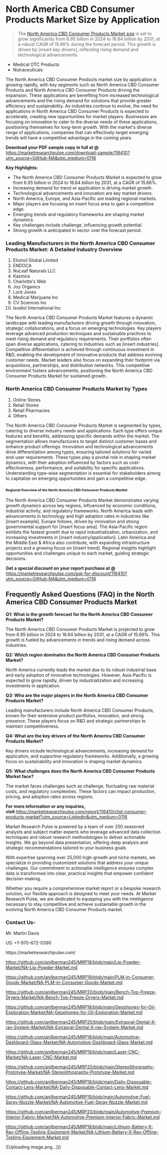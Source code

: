 <h1>North America CBD Consumer Products Market&nbsp;Size by Application</h1><blockquote><p>The <a href="https://marketresearchpulse.com/download-sample/116410?utm_source=GitHub-NA&amp;utm_medium=0116">North America CBD Consumer Products Market size</a> is set to grow significantly from 6.95 billion in 2024 to 16.64 billion by 2031, at a robust CAGR of 15.66% during the forecast period. This growth is driven by [insert key drivers], reflecting rising demand and technological advancements.</p></blockquote><ul><li>Medical OTC Products<li> Nutraceuticals</li></ul><p>The North America CBD Consumer Products market size by application is growing rapidly, with key segments such as North America CBD Consumer Products and North America CBD Consumer Products driving the expansion. These applications are benefiting from increased technological advancements and the rising demand for solutions that provide greater efficiency and sustainability. As industries continue to evolve, the need for applications in North America CBD Consumer Products is expected to accelerate, creating new opportunities for market players. Businesses are focusing on innovation to cater to the diverse needs of these applications, positioning themselves for long-term growth. With the market's diverse range of applications, companies that can effectively target emerging trends will have a competitive advantage in the coming years.</p><p><strong>Download your PDF sample copy in full at @ </strong><a href="https://marketresearchpulse.com/download-sample/116410?utm_source=GitHub-NA&amp;utm_medium=0116">https://marketresearchpulse.com/download-sample/116410?utm_source=GitHub-NA&amp;utm_medium=0116</a></p><p><strong>Key Highlights: </strong></p><ul><li>The North America CBD Consumer Products Market is expected to grow from 6.95 billion in 2024 to 16.64 billion by 2031, at a CAGR of 15.66%.</li><li>Increasing demand for trend or application is driving market growth.</li><li>Technological advancements and innovation are key market drivers.</li><li>North America, Europe, and Asia-Pacific are leading regional markets.</li><li>Major players are focusing on insert focus area to gain a competitive edge.</li><li>Emerging trends and regulatory frameworks are shaping market dynamics.</li><li>Key challenges include challenge, influencing growth potential.</li><li>Strong growth is anticipated in sector over the forecast period.</li></ul><h3>Leading Manufacturers in the North America CBD Consumer Products Market: A Detailed Industry Overview</h3><ol><li>Elixinol Global Limited</li><li>ENDOCA</li><li>NuLeaf Naturals LLC</li><li>Kazmira</li><li>Charlotte's Web</li><li>Joy Organics</li><li>Lord Jones</li><li>Medical Marijuana Inc</li><li>CV Sciences Inc</li><li>Isodiol International Inc</li></ol><div class="flex max-w-full flex-col flex-grow"><div class="min-h-8 text-message flex w-full flex-col items-end gap-2 whitespace-normal break-words [.text-message+&amp;]:mt-5" dir="auto" data-message-author-role="assistant" data-message-id="fd8432e4-4910-450d-b182-61b7bfb0a01f" data-message-model-slug="gpt-4o"><div class="flex w-full flex-col gap-1 empty:hidden first:pt-[3px]"><div class="markdown prose w-full break-words dark:prose-invert light"><p>The North America CBD Consumer Products Market features a dynamic landscape with leading manufacturers driving growth through innovation, strategic collaborations, and a focus on emerging technologies. Key players leverage advanced production techniques and sustainable practices to meet rising demand and regulatory requirements. Their portfolios often span diverse applications, catering to industries such as [insert industries]. Competitive differentiation is achieved through continuous investment in R&amp;D, enabling the development of innovative products that address evolving customer needs. Market leaders also focus on expanding their footprint via acquisitions, partnerships, and distribution networks. This competitive environment fosters advancements, positioning the North America CBD Consumer Products Market for sustained growth.</p></div></div></div></div><h3>North America CBD Consumer Products Market by Types</h3><ol><li>Online Stores<li> Retail Stores<li> Retail Pharmacies<li> Others</li></ol><div class="flex max-w-full flex-col flex-grow"><div class="min-h-8 text-message flex w-full flex-col items-end gap-2 whitespace-normal break-words [.text-message+&amp;]:mt-5" dir="auto" data-message-author-role="assistant" data-message-id="084470be-0bb7-4664-bddf-5156b4f41249" data-message-model-slug="gpt-4o-mini"><div class="flex w-full flex-col gap-1 empty:hidden first:pt-[3px]"><div class="markdown prose w-full break-words dark:prose-invert light"><p>The North America CBD Consumer Products Market is segmented by types, catering to diverse industry needs and applications. Each type offers unique features and benefits, addressing specific demands within the market. The segmentation allows manufacturers to target distinct customer bases and enhance product offerings. Innovation and technological advancements drive differentiation among types, ensuring tailored solutions for varied end-user requirements. These types play a pivotal role in shaping market dynamics, with their adoption influenced by factors such as cost-effectiveness, performance, and suitability for specific applications. Understanding type-wise segmentation is essential for stakeholders aiming to capitalize on emerging opportunities and gain a competitive edge.</p></div></div></div></div><h3><span style="font-size: 11px;">Regional Overview of the North America CBD Consumer Products Market</span></h3><div class="flex max-w-full flex-col flex-grow"><div class="min-h-8 text-message flex w-full flex-col items-end gap-2 whitespace-normal break-words [.text-message+&amp;]:mt-5" dir="auto" data-message-author-role="assistant" data-message-id="e9038762-ce64-4e30-91c9-9bd413514231" data-message-model-slug="gpt-4o-mini"><div class="flex w-full flex-col gap-1 empty:hidden first:pt-[3px]"><div class="markdown prose w-full break-words dark:prose-invert light"><p>The North America CBD Consumer Products Market demonstrates varying growth dynamics across key regions, influenced by economic conditions, industrial activity, and regulatory frameworks. North America leads with advancements in technology and high adoption rates in industries like [insert example]. Europe follows, driven by innovation and strong governmental support for [insert focus area]. The Asia-Pacific region exhibits the fastest growth due to rapid industrialization, urbanization, and increasing investments in [insert industry/application]. Latin America and the Middle East &amp; Africa also contribute, with expanding infrastructure projects and a growing focus on [insert trend]. Regional insights highlight opportunities and challenges unique to each market, guiding strategic decisions.</p></div></div></div></div><p><strong>Get a special discount on your report purchase at @ </strong><a href="https://marketresearchpulse.com/ask-for-discount/116410?utm_source=GitHub-NA&amp;utm_medium=0116">https://marketresearchpulse.com/ask-for-discount/116410?utm_source=GitHub-NA&amp;utm_medium=0116</a></p><h2>Frequently Asked Questions (FAQ) in the North America CBD Consumer Products Market</h2><p><strong>Q1: What is the growth forecast for the North America CBD Consumer Products Market?</strong></p><p>The North America CBD Consumer Products Market is projected to grow from 6.95 billion in 2024 to 16.64 billion by 2031, at a CAGR of 15.66%. This growth is fueled by advancements in trends and rising demand across industries.</p><p><strong>Q2: Which region dominates the North America CBD Consumer Products Market?</strong></p><p>North America currently leads the market due to its robust industrial base and early adoption of innovative technologies. However, Asia-Pacific is expected to grow rapidly, driven by industrialization and increasing investments in application.</p><p><strong>Q3: Who are the major players in the North America CBD Consumer Products Market?</strong></p><p>Leading manufacturers include North America CBD Consumer Products, known for their extensive product portfolios, innovation, and strong presence. These players focus on R&amp;D and strategic partnerships to maintain competitiveness.</p><p><strong>Q4: What are the key drivers of the North America CBD Consumer Products Market?</strong></p><p>Key drivers include technological advancements, increasing demand for application, and supportive regulatory frameworks. Additionally, a growing focus on sustainability and innovation is shaping market dynamics.</p><p><strong>Q5: What challenges does the North America CBD Consumer Products Market face?</strong></p><p>The market faces challenges such as challenge, fluctuating raw material costs, and regulatory complexities. These factors can impact production, pricing, and adoption rates across regions.</p><p><strong>For more information or any inquiries, visit&nbsp;</strong><a href="https://marketresearchpulse.com/report/116410/cbd-consumer-products-market?utm_source=Linkedin&utm_medium=0116">https://marketresearchpulse.com/report/116410/cbd-consumer-products-market?utm_source=Linkedin&utm_medium=0116</a></p><p>Market Research Pulse is powered by a team of over 250 seasoned analysts and subject matter experts who leverage advanced data collection techniques and robust research methodologies to deliver actionable insights. We go beyond data presentation, offering deep analysis and strategic recommendations tailored to your business goals.</p><p>With expertise spanning over 25,000 high-growth and niche markets, we specialize in providing customized solutions that address your unique challenges. Our commitment to actionable intelligence ensures complex data is transformed into clear, practical insights that empower confident decision-making.</p><p>Whether you require a comprehensive market report or a bespoke research solution, our flexible approach is designed to meet your needs. At Market Research Pulse, we are dedicated to equipping you with the intelligence necessary to stay competitive and achieve sustainable growth in the evolving North America CBD Consumer Products market.</p><h3><strong>Contact Us-</strong></h3><p>Mr. Martin Davis</p><p>US: +1-970-672-0390</p><p>https://marketresearchpulse.com/</p><p><a href="https://github.com/anilberman245/MRP18/blob/main/Lip-Powder-Market/NA-Lip-Powder-Market.md">https://github.com/anilberman245/MRP18/blob/main/Lip-Powder-Market/NA-Lip-Powder-Market.md</a></p><p><a href="https://github.com/anilberman245/MRP19/blob/main/PLM-in-Consumer-Goods-Market/NA-PLM-in-Consumer-Goods-Market.md">https://github.com/anilberman245/MRP19/blob/main/PLM-in-Consumer-Goods-Market/NA-PLM-in-Consumer-Goods-Market.md</a></p><p><a href="https://github.com/anilberman245/MRP20/blob/main/Bench-Top-Freeze-Dryers-Market/NA-Bench-Top-Freeze-Dryers-Market.md">https://github.com/anilberman245/MRP20/blob/main/Bench-Top-Freeze-Dryers-Market/NA-Bench-Top-Freeze-Dryers-Market.md</a></p><p><a href="https://github.com/anilberman245/MRP18/blob/main/Geophones-for-Oil-Exploration-Market/NA-Geophones-for-Oil-Exploration-Market.md">https://github.com/anilberman245/MRP18/blob/main/Geophones-for-Oil-Exploration-Market/NA-Geophones-for-Oil-Exploration-Market.md</a></p><p><a href="https://github.com/anilberman245/MRP20/blob/main/Extraoral-Dental-X-ray-System-Market/NA-Extraoral-Dental-X-ray-System-Market.md">https://github.com/anilberman245/MRP20/blob/main/Extraoral-Dental-X-ray-System-Market/NA-Extraoral-Dental-X-ray-System-Market.md</a></p><p><a href="https://github.com/anilberman245/MRP18/blob/main/Automotive-Dashboard-Glass-Market/NA-Automotive-Dashboard-Glass-Market.md">https://github.com/anilberman245/MRP18/blob/main/Automotive-Dashboard-Glass-Market/NA-Automotive-Dashboard-Glass-Market.md</a></p><p><a href="https://github.com/anilberman245/MRP19/blob/main/Laser-CNC-Market/NA-Laser-CNC-Market.md">https://github.com/anilberman245/MRP19/blob/main/Laser-CNC-Market/NA-Laser-CNC-Market.md</a></p><p><a href="https://github.com/anilberman245/MRP20/blob/main/Stereolithography-Prototype-Market/NA-Stereolithography-Prototype-Market.md">https://github.com/anilberman245/MRP20/blob/main/Stereolithography-Prototype-Market/NA-Stereolithography-Prototype-Market.md</a></p><p><a href="https://github.com/anilberman245/MRP18/blob/main/Daily-Disposable-Contact-Lens-Market/NA-Daily-Disposable-Contact-Lens-Market.md">https://github.com/anilberman245/MRP18/blob/main/Daily-Disposable-Contact-Lens-Market/NA-Daily-Disposable-Contact-Lens-Market.md</a></p><p><a href="https://github.com/anilberman245/MRP19/blob/main/Automotive-Fuel-Spray-Nozzle-Market/NA-Automotive-Fuel-Spray-Nozzle-Market.md">https://github.com/anilberman245/MRP19/blob/main/Automotive-Fuel-Spray-Nozzle-Market/NA-Automotive-Fuel-Spray-Nozzle-Market.md</a></p><p><a href="https://github.com/anilberman245/MRP20/blob/main/Automotive-Premium-Interior-Fabric-Market/NA-Automotive-Premium-Interior-Fabric-Market.md">https://github.com/anilberman245/MRP20/blob/main/Automotive-Premium-Interior-Fabric-Market/NA-Automotive-Premium-Interior-Fabric-Market.md</a></p><p><a href="https://github.com/anilberman245/MRP18/blob/main/Lithium-Battery-X-Ray-Offline-Testing-Equipment-Market/NA-Lithium-Battery-X-Ray-Offline-Testing-Equipment-Market.md">https://github.com/anilberman245/MRP18/blob/main/Lithium-Battery-X-Ray-Offline-Testing-Equipment-Market/NA-Lithium-Battery-X-Ray-Offline-Testing-Equipment-Market.md</a></p>
![Uploading image.png…]()
